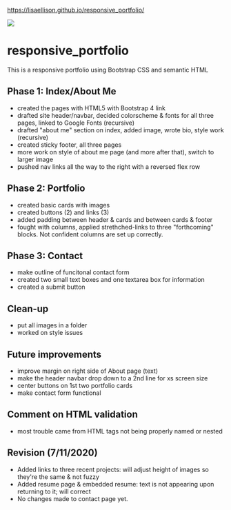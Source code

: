 https://lisaellison.github.io/responsive_portfolio/

![](https://user-images.githubusercontent.com/64434411/86850799-e3982500-c07f-11ea-85e8-b2e72a35c596.png)

# responsive_portfolio

This is a responsive portfolio using Bootstrap CSS and semantic HTML

## Phase 1: Index/About Me

- created the pages with HTML5 with Bootstrap 4 link
- drafted site header/navbar, decided colorscheme & fonts for all three pages, linked to Google Fonts (recursive)
- drafted "about me" section on index, added image, wrote bio, style work (recursive)
- created sticky footer, all three pages
- more work on style of about me page (and more after that), switch to larger image
- pushed nav links all the way to the right with a reversed flex row

## Phase 2: Portfolio

- created basic cards with images
- created buttons (2) and links (3)
- added padding between header & cards and between cards & footer
- fought with columns, applied strethched-links to three "forthcoming" blocks. Not confident columns are set up correctly.

## Phase 3: Contact

- make outline of funcitonal contact form
- created two small text boxes and one textarea box for information
- created a submit button

## Clean-up

- put all images in a folder
- worked on style issues

## Future improvements

- improve margin on right side of About page (text)
- make the header navbar drop down to a 2nd line for xs screen size
- center buttons on 1st two portfolio cards
- make contact form functional

## Comment on HTML validation

- most trouble came from HTML tags not being properly named or nested

## Revision (7/11/2020)

- Added links to three recent projects: will adjust height of images so they're the same & not fuzzy
- Added resume page & embedded resume: text is not appearing upon returning to it; will correct
- No changes made to contact page yet.
